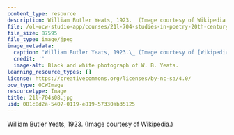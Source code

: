 ```yaml
---
content_type: resource
description: William Butler Yeats, 1923.  (Image courtesy of Wikipedia.)
file: /ol-ocw-studio-app/courses/21l-704-studies-in-poetry-20th-century-irish-poetry-the-shadow-of-w-b-yeats-spring-2008/081c8d2a54070119e81957330ab35125_21l-704s08.jpg
file_size: 87595
file_type: image/jpeg
image_metadata:
  caption: "William Butler Yeats, 1923.\_ (Image courtesy of [Wikipedia](http://www.wikipedia.org/).)"
  credit: ''
  image-alt: Black and white photograph of W. B. Yeats.
learning_resource_types: []
license: https://creativecommons.org/licenses/by-nc-sa/4.0/
ocw_type: OCWImage
resourcetype: Image
title: 21l-704s08.jpg
uid: 081c8d2a-5407-0119-e819-57330ab35125
---
```

William Butler Yeats, 1923.  (Image courtesy of Wikipedia.)